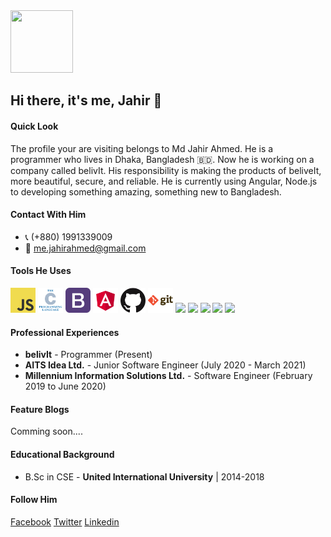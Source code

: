 <img src="https://avatars.githubusercontent.com/u/20040216?v=4" width="100" height="100">  

## Hi there, it's me, Jahir 👋 


#### Quick Look
The profile your are visiting belongs to Md Jahir Ahmed. He is a programmer who lives in Dhaka, Bangladesh 🇧🇩. Now he is working on a company called belivIt. His responsibility is making the products of beliveIt, more beautiful, secure, and reliable. He is currently using Angular, Node.js to developing something amazing, something new to Bangladesh.

#### Contact With Him

- 📞 (+880) 1991339009
- 💌 me.jahirahmed@gmail.com

<!--#### Career Objective-->

#### Tools He Uses

<code><img src="https://raw.githubusercontent.com/github/explore/80688e429a7d4ef2fca1e82350fe8e3517d3494d/topics/javascript/javascript.png" height="40"></code>
<code><img src="https://raw.githubusercontent.com/github/explore/80688e429a7d4ef2fca1e82350fe8e3517d3494d/topics/c/c.png" height="40"></code>
<code><img src="https://raw.githubusercontent.com/github/explore/80688e429a7d4ef2fca1e82350fe8e3517d3494d/topics/bootstrap/bootstrap.png" height="40"></code>
<code><img src="https://raw.githubusercontent.com/github/explore/80688e429a7d4ef2fca1e82350fe8e3517d3494d/topics/angular/angular.png" height="40"></code>
<code><img src="https://raw.githubusercontent.com/github/explore/78df643247d429f6cc873026c0622819ad797942/topics/github/github.png" height="40"></code>
<code><img src="https://raw.githubusercontent.com/github/explore/80688e429a7d4ef2fca1e82350fe8e3517d3494d/topics/git/git.png" height="40"></code>
<code><img src="https://www.techbaz.org/Course/img/csharp-logo.png" height="40"></code>
<code><img src="https://upload.wikimedia.org/wikipedia/commons/thumb/9/9a/Laravel.svg/1200px-Laravel.svg.png" height="40"></code>
<code><img src="https://resources.jetbrains.com/storage/products/webstorm/img/meta/webstorm_logo_300x300.png" height="40"></code>
<code><img src="https://resources.jetbrains.com/storage/products/phpstorm/img/meta/phpstorm_logo_300x300.png" height="40"></code>
<code><img src="https://upload.wikimedia.org/wikipedia/commons/thumb/e/e4/Visual_Studio_2013_Logo.svg/580px-Visual_Studio_2013_Logo.svg.png" height="40"></code>



#### Professional Experiences
- **belivIt** - Programmer (Present) 
- **AITS Idea Ltd.** - Junior Software Engineer (July 2020 - March 2021)
- **Millennium Information Solutions Ltd.** - Software Engineer (February 2019 to June 2020)

<!--#### Feature Projects
1. App Presentation : [Live](https://lifeoflikhon.github.io/app-presentation) - [Source Code](https://github.com/lifeoflikhon/app-presentation)
2. AITS Website : [Live](https://aitsidea.com)
3. Personal Website: [Live](https://jahir509.github.io) -->

#### Feature Blogs

Comming soon....

#### Educational Background

- B.Sc in CSE - **United International University** | 2014-2018

<!--#### Jahir and Opensource
 
[![My github stats](https://github-readme-stats.anuraghazra1.vercel.app/api?username=lifeoflikhon&show_icons=true)](https://github.com/lifeoflikhon/github-readme-stats)-->

#### Follow Him

[Facebook](https://fb.com/zahir.ahmed.7315) [Twitter](https://twitter.com/jahir509) [Linkedin](https://www.linkedin.com/in/jahir509)

